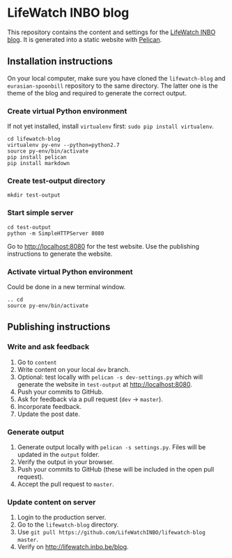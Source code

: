 # LifeWatch INBO blog

This repository contains the content and settings for the [LifeWatch INBO blog](http://lifewatch.inbo.be/blog). It is generated into a static website with [Pelican](http://docs.getpelican.com/en/3.1.1/).

## Installation instructions

On your local computer, make sure you have cloned the `lifewatch-blog` and `eurasian-spoonbill` repository to the same directory. The latter one is the theme of the blog and required to generate the correct output.

### Create virtual Python environment

If not yet installed, install `virtualenv` first: `sudo pip install virtualenv`.

```shell
cd lifewatch-blog
virtualenv py-env --python=python2.7
source py-env/bin/activate
pip install pelican
pip install markdown
```

### Create test-output directory

```shell
mkdir test-output
```

### Start simple server

```shell
cd test-output
python -m SimpleHTTPServer 8080
```

Go to <http://localhost:8080> for the test website. Use the publishing instructions to generate the website.

### Activate virtual Python environment

Could be done in a new terminal window.

```shell
.. cd
source py-env/bin/activate
```

## Publishing instructions

### Write and ask feedback

1. Go to `content`
2. Write content on your local `dev` branch.
3. Optional: test locally with `pelican -s dev-settings.py` which will generate the website in `test-output` at <http://localhost:8080>.
4. Push your commits to GitHub.
5. Ask for feedback via a pull request (`dev` -> `master`).
6. Incorporate feedback.
7. Update the post date.

### Generate output

1. Generate output locally with `pelican -s settings.py`. Files will be updated in the `output` folder.
2. Verify the output in your browser.
3. Push your commits to GitHub (these will be included in the open pull request).
4. Accept the pull request to `master`.

### Update content on server

1. Login to the production server.
2. Go to the `lifewatch-blog` directory.
3. Use `git pull https://github.com/LifeWatchINBO/lifewatch-blog master`.
4. Verify on <http://lifewatch.inbo.be/blog>.

